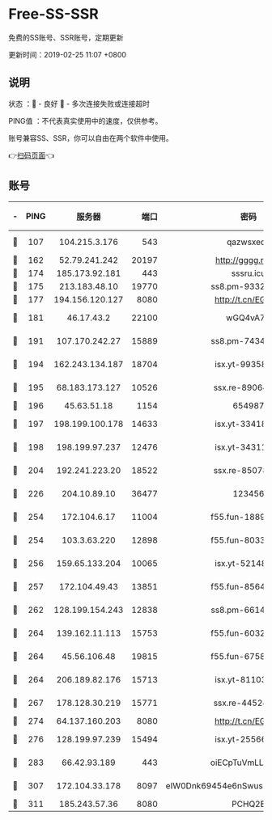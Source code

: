 # Free-SS-SSR

免费的SS账号、SSR账号，定期更新

更新时间：2019-02-25 11:07 +0800

## 说明

状态     ：🙂 - 良好 🙁 - 多次连接失败或连接超时

PING值   ：不代表真实使用中的速度，仅供参考。

账号兼容SS、SSR，你可以自由在两个软件中使用。

👉[扫码页面](https://liesauer.github.io/free-ss-ssr.github.io/)👈

## 账号

|-|PING|服务器|端口|密码|加密方式|区域|
|:----:|:----:|:-----:|-----:|:----:|:----:|:----:|
|🙂|107|104.215.3.176|543|qazwsxedc|aes-256-gcm|JP|
|🙂|162|52.79.241.242|20197|http://gggg.rocks|chacha20|KR|
|🙂|174|185.173.92.181|443|sssru.icu|rc4-md5|RU|
|🙂|175|213.183.48.10|19770|ss8.pm-93323963|rc4-md5|RU|
|🙂|177|194.156.120.127|8080|http://t.cn/EGJIyrl|rc4-md5|RU|
|🙂|181|46.17.43.2|22100|wGQ4vA7D|aes-256-gcm|RU|
|🙂|191|107.170.242.27|15889|ss8.pm-74341344|aes-256-cfb|US|
|🙂|194|162.243.134.187|18704|isx.yt-99358628|aes-256-cfb|US|
|🙂|195|68.183.173.127|10526|ssx.re-89064823|aes-256-cfb|US|
|🙂|196|45.63.51.18|1154|654987|chacha20|US|
|🙂|197|198.199.100.178|14633|isx.yt-33418076|aes-256-cfb|US|
|🙂|198|198.199.97.237|12476|isx.yt-34311364|aes-256-cfb|US|
|🙂|204|192.241.223.20|18522|ssx.re-85078137|aes-256-cfb|US|
|🙂|226|204.10.89.10|36477|123456|aes-256-cfb|US|
|🙂|254|172.104.6.17|11004|f55.fun-18893031|aes-256-cfb|US|
|🙂|254|103.3.63.220|12898|f55.fun-80336552|aes-256-cfb|SG|
|🙂|256|159.65.133.204|10065|isx.yt-52148162|aes-256-cfb|SG|
|🙂|257|172.104.49.43|13851|f55.fun-85640290|aes-256-cfb|SG|
|🙂|262|128.199.154.243|12838|ss8.pm-66149074|aes-256-cfb|SG|
|🙂|264|139.162.11.113|15753|f55.fun-60326778|aes-256-cfb|SG|
|🙂|264|45.56.106.48|19815|f55.fun-67580626|aes-256-cfb|US|
|🙂|264|206.189.82.176|15713|isx.yt-81103224|aes-256-cfb|SG|
|🙂|267|178.128.30.219|15771|ssx.re-44524378|aes-256-cfb|SG|
|🙂|274|64.137.160.203|8080|http://t.cn/EGJIyrl|rc4-md5|CA|
|🙂|276|128.199.97.239|15494|isx.yt-25566417|aes-256-cfb|SG|
|🙂|283|66.42.93.189|443|oiECpTuVmLLxk4Ts|aes-256-cfb|US|
|🙂|307|172.104.33.178|8097|eIW0Dnk69454e6nSwuspv9DmS201tQ0D|aes-256-cfb|SG|
|🙁|311|185.243.57.36|8080|PCHQ2E|rc4-md5|US|
